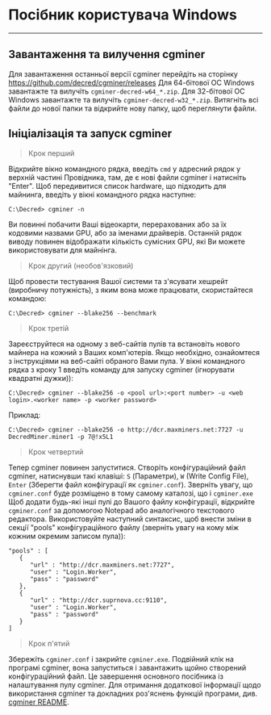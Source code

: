 # <i class="fa fa-windows"></i> Посібник користувача Windows 

---

## <i class="fa fa-download"></i> Завантаження та вилучення cgminer 

Для завантаження останньої версії cgminer перейдіть на сторінку https://github.com/decred/cgminer/releases Для 64-бітової ОС Windows завантажте та вилучіть `cgminer-decred-w64_*.zip`. Для 32-бітової ОС Windows завантажте та вилучіть `cgminer-decred-w32_*.zip`. Витягніть всі файли до нової папки та відкрийте нову папку, щоб переглянути файли.

## <i class="fa fa-play-circle"></i> Ініціалізація та запуск cgminer 

> Крок перший

Відкрийте вікно командного рядка, введіть `cmd` у адресний рядок у верхній частині Провідника, там, де є нові файли cgminer і натисніть "Enter". Щоб передивитися список hardware, що підходить для майнинга, введіть у вікні командного рядка наступне:

```no-highlight
C:\Decred> cgminer -n
```

Ви повинні побачити Ваші відеокарти, перерахованих або за їх кодовими назвами GPU, або за іменами драйверів. Останній рядок виводу повинен відображати кількість сумісних GPU, які Ви можете використовувати для майнінга.

> Крок другий (необов'язковий)

Щоб провести тестування Вашої системи та з'ясувати хешрейт (виробничу потужність), з яким вона може працювати, скористайтеся командою:

```no-highlight
C:\Decred> cgminer --blake256 --benchmark
```

> Крок третій

Зареєструйтеся на одному з веб-сайтів пулів та встановіть нового майнера на кожний з Ваших комп'ютерів. Якщо необхідно, ознайомтеся з інструкціями на веб-сайті обраного Вами пула. У вікні командного рядка з кроку 1 введіть команду для запуску cgminer (ігнорувати квадратні дужки)):

```no-highlight
C:\Decred> cgminer --blake256 -o <pool url>:<port number> -u <web login>.<worker name> -p <worker password>
```

Приклад:

```no-highlight
C:\Decred> cgminer --blake256 -o http://dcr.maxminers.net:7727 -u DecredMiner.miner1 -p 7@!x5L1
```

> Крок четвертий

Тепер cgminer повинен запуститися. Створіть конфігураційний файл cgminer, натиснувши такі клавіші: `S` (Параметри), `W` (Write Config File), `Enter` (Зберегти файл конфігурації як `cgminer.conf`). Зверніть увагу, що `cgminer.conf` буде розміщено в тому самому каталозі, що і `cgminer.exe` Щоб додати будь-які інші пулі до Вашого файлу конфігурації, відкрийте `cgminer.conf` за допомогою Notepad або аналогічного текстового редактора. Використовуйте наступний синтаксис, щоб внести зміни в секції "pools" конфігураційного файлу (зверніть увагу на кому між кожним окремим записом пула)):

```no-highlight
"pools" : [
   {
      "url" : "http://dcr.maxminers.net:7727",
      "user" : "Login.Worker",
      "pass" : "password"
   },
   {
      "url" : "http://dcr.suprnova.cc:9110",
      "user" : "Login.Worker",
      "pass" : "password"
   }
]
```

> Крок п'ятий

Збережіть `cgminer.conf` і закрийте `cgminer.exe`. Подвійний клік на програмі cgminer, вона запуститься і завантажить щойно створений конфігураційний файл. Це завершення основного посібника із налаштування пулу cgminer. Для отримання додаткової інформації щодо використання cgminer та докладних роз'яснень функцій програми, див. [cgminer README](https://github.com/decred/cgminer/blob/3.7/README).
